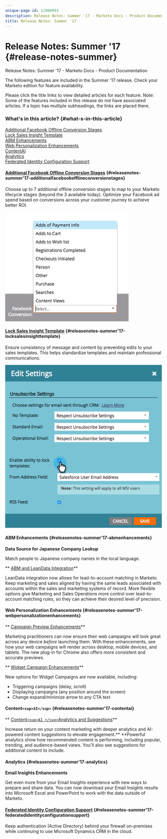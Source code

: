 ```yaml
---
unique-page-id: 12980993
description: Release Notes: Summer '17 - Marketo Docs - Product Documentation
title: Release Notes: Summer '17
---
```


# Release Notes: Summer '17 {#release-notes-summer}

Release Notes: Summer '17 - Marketo Docs - Product Documentation

The following features are included in the Summer '17 release. Check your Marketo edition for feature availability.

Please click the title links to view detailed articles for each feature. Note: Some of the features included in this release do not have associated articles. If a topic has multiple subheadings, the links are placed there.

### What's in this article? {#what-s-in-this-article}

[Additional Facebook Offline Conversion Stages](#releasenotes-summer'17-additionalfacebookofflineconversionstages)  
[Lock Sales Insight Template](#releasenotes-summer'17-locksalesinsighttemplate)  
[ABM Enhancements](#releasenotes-summer'17-abmenhancements)  
[Web Personalization Enhancements](#releasenotes-summer'17-webpersonalizationenhancements)  
[ContentAI](#releasenotes-summer'17-contentai)  
[Analytics](#releasenotes-summer'17-analytics)  
[Federated Identity Configuration Support](#releasenotes-summer'17-federatedidentityconfigurationsupport)

#### [Additional Facebook Offline Conversion Stages](https://docs.marketo.com/x/kbSt) {#releasenotes-summer'17-additionalfacebookofflineconversionstages}

Choose up to 7 additional offline conversion stages to map to your Marketo lifecycle stages (beyond the 3 available today). Optimize your Facebook ad spend based on conversions across your customer journey to achieve better ROI.

![](assets/image2017-8-24-15-3a23-3a31.png)

#### [Lock Sales Insight Template](https://docs.marketo.com/x/OhPG) {#releasenotes-summer'17-locksalesinsighttemplate}

Ensure consistency of message and content by preventing edits to your sales templates. This helps standardize templates and maintain professional communications.

![](assets/image2017-10-9-10-3a1-3a56.png)

#### ABM Enhancements {#releasenotes-summer'17-abmenhancements}

**Data Source for Japanese Company Lookup**

Match people to Japanese company names in the local language.

** [ABM and LeanData Integration](https://docs.marketo.com/x/pKmt)**

LeanData integration now allows for lead-to-account matching in Marketo. Keep marketing and sales aligned by having the same leads associated with accounts within the sales and marketing systems of record. More flexible options give Marketing and Sales Operations more control over lead-to-account matching rules, so they can achieve their desired level of precision.

#### Web Personalization Enhancements {#releasenotes-summer'17-webpersonalizationenhancements}

** [Campaign Preview Enhancements](https://docs.marketo.com/x/fQGa)**

Marketing practitioners can now ensure their web campaigns will look great across any device *before* launching them. With these enhancements, see how your web campaigns will render across desktop, mobile devices, and tablets. The new plug-in for Chrome also offers more consistent and accurate previews.

** [Widget Campaign Enhancements](https://docs.marketo.com/x/KgNI)**

New options for Widget Campaigns are now available, including:

* Triggering campaigns (delay, scroll)
* Displaying campaigns (any position around the screen)
* Change expand/minimize arrow to any CTA text

#### Content`<sup>AI</sup>` {#releasenotes-summer'17-contentai}

** [Content`<sup>AI </sup>`Analytics and Suggestions](https://docs.marketo.com/x/1BPG)**

Increase return on your content marketing with deeper analytics and AI-powered content suggestions to elevate engagement.** **Powerful analytics show how recommended content is performing, including popular, trending, and audience-based views. You'll also see suggestions for additional content to include.

#### Analytics {#releasenotes-summer'17-analytics}

**Email Insights Enhancements**

Get even more from your Email Insights experience with new ways to prepare and share data. You can now download your Email Insights results into Microsoft Excel and PowerPoint to work with the data outside of Marketo.

#### [Federated Identity Configuration Support](https://docs.marketo.com/x/XhzG) {#releasenotes-summer'17-federatedidentityconfigurationsupport}

Keep authentication (Active Directory) behind your firewall on-premises while continuing to use Microsoft Dynamics CRM in the cloud.
